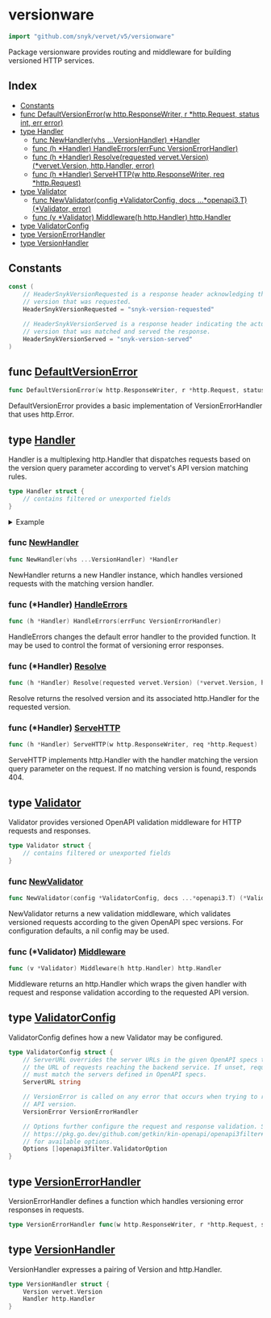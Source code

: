 # versionware

```go
import "github.com/snyk/vervet/v5/versionware"
```

Package versionware provides routing and middleware for building versioned HTTP services\.

## Index

- [Constants](<#constants>)
- [func DefaultVersionError(w http.ResponseWriter, r *http.Request, status int, err error)](<#func-defaultversionerror>)
- [type Handler](<#type-handler>)
  - [func NewHandler(vhs ...VersionHandler) *Handler](<#func-newhandler>)
  - [func (h *Handler) HandleErrors(errFunc VersionErrorHandler)](<#func-handler-handleerrors>)
  - [func (h *Handler) Resolve(requested vervet.Version) (*vervet.Version, http.Handler, error)](<#func-handler-resolve>)
  - [func (h *Handler) ServeHTTP(w http.ResponseWriter, req *http.Request)](<#func-handler-servehttp>)
- [type Validator](<#type-validator>)
  - [func NewValidator(config *ValidatorConfig, docs ...*openapi3.T) (*Validator, error)](<#func-newvalidator>)
  - [func (v *Validator) Middleware(h http.Handler) http.Handler](<#func-validator-middleware>)
- [type ValidatorConfig](<#type-validatorconfig>)
- [type VersionErrorHandler](<#type-versionerrorhandler>)
- [type VersionHandler](<#type-versionhandler>)


## Constants

```go
const (
    // HeaderSnykVersionRequested is a response header acknowledging the API
    // version that was requested.
    HeaderSnykVersionRequested = "snyk-version-requested"

    // HeaderSnykVersionServed is a response header indicating the actual API
    // version that was matched and served the response.
    HeaderSnykVersionServed = "snyk-version-served"
)
```

## func [DefaultVersionError](<https://github.com/snyk/vervet/blob/main/versionware/handler.go#L59>)

```go
func DefaultVersionError(w http.ResponseWriter, r *http.Request, status int, err error)
```

DefaultVersionError provides a basic implementation of VersionErrorHandler that uses http\.Error\.

## type [Handler](<https://github.com/snyk/vervet/blob/main/versionware/handler.go#L24-L28>)

Handler is a multiplexing http\.Handler that dispatches requests based on the version query parameter according to vervet's API version matching rules\.

```go
type Handler struct {
    // contains filtered or unexported fields
}
```

<details><summary>Example</summary>
<p>

```go
{
	h := versionware.NewHandler([]versionware.VersionHandler{{
		Version: vervet.MustParseVersion("2021-10-01"),
		Handler: http.HandlerFunc(func(w http.ResponseWriter, r *http.Request) {
			if _, err := w.Write([]byte("oct")); err != nil {
				panic(err)
			}
		}),
	}, {
		Version: vervet.MustParseVersion("2021-11-01"),
		Handler: http.HandlerFunc(func(w http.ResponseWriter, r *http.Request) {
			if _, err := w.Write([]byte("nov")); err != nil {
				panic(err)
			}
		}),
	}, {
		Version: vervet.MustParseVersion("2021-09-01"),
		Handler: http.HandlerFunc(func(w http.ResponseWriter, r *http.Request) {
			if _, err := w.Write([]byte("sept")); err != nil {
				panic(err)
			}
		}),
	}}...)

	s := httptest.NewServer(h)
	defer s.Close()

	resp, err := s.Client().Get(s.URL + "?version=2021-10-31")
	if err != nil {
		panic(err)
	}
	defer resp.Body.Close()
	respBody, err := ioutil.ReadAll(resp.Body)
	if err != nil {
		panic(err)
	}

	fmt.Print(string(respBody))

}
```

#### Output

```
oct
```

</p>
</details>

### func [NewHandler](<https://github.com/snyk/vervet/blob/main/versionware/handler.go#L42>)

```go
func NewHandler(vhs ...VersionHandler) *Handler
```

NewHandler returns a new Handler instance\, which handles versioned requests with the matching version handler\.

### func \(\*Handler\) [HandleErrors](<https://github.com/snyk/vervet/blob/main/versionware/handler.go#L65>)

```go
func (h *Handler) HandleErrors(errFunc VersionErrorHandler)
```

HandleErrors changes the default error handler to the provided function\. It may be used to control the format of versioning error responses\.

### func \(\*Handler\) [Resolve](<https://github.com/snyk/vervet/blob/main/versionware/handler.go#L71>)

```go
func (h *Handler) Resolve(requested vervet.Version) (*vervet.Version, http.Handler, error)
```

Resolve returns the resolved version and its associated http\.Handler for the requested version\.

### func \(\*Handler\) [ServeHTTP](<https://github.com/snyk/vervet/blob/main/versionware/handler.go#L82>)

```go
func (h *Handler) ServeHTTP(w http.ResponseWriter, req *http.Request)
```

ServeHTTP implements http\.Handler with the handler matching the version query parameter on the request\. If no matching version is found\, responds 404\.

## type [Validator](<https://github.com/snyk/vervet/blob/main/versionware/validator.go#L19-L24>)

Validator provides versioned OpenAPI validation middleware for HTTP requests and responses\.

```go
type Validator struct {
    // contains filtered or unexported fields
}
```

### func [NewValidator](<https://github.com/snyk/vervet/blob/main/versionware/validator.go#L67>)

```go
func NewValidator(config *ValidatorConfig, docs ...*openapi3.T) (*Validator, error)
```

NewValidator returns a new validation middleware\, which validates versioned requests according to the given OpenAPI spec versions\. For configuration defaults\, a nil config may be used\.

### func \(\*Validator\) [Middleware](<https://github.com/snyk/vervet/blob/main/versionware/validator.go#L121>)

```go
func (v *Validator) Middleware(h http.Handler) http.Handler
```

Middleware returns an http\.Handler which wraps the given handler with request and response validation according to the requested API version\.

## type [ValidatorConfig](<https://github.com/snyk/vervet/blob/main/versionware/validator.go#L27-L41>)

ValidatorConfig defines how a new Validator may be configured\.

```go
type ValidatorConfig struct {
    // ServerURL overrides the server URLs in the given OpenAPI specs to match
    // the URL of requests reaching the backend service. If unset, requests
    // must match the servers defined in OpenAPI specs.
    ServerURL string

    // VersionError is called on any error that occurs when trying to resolve the
    // API version.
    VersionError VersionErrorHandler

    // Options further configure the request and response validation. See
    // https://pkg.go.dev/github.com/getkin/kin-openapi/openapi3filter#ValidatorOption
    // for available options.
    Options []openapi3filter.ValidatorOption
}
```

## type [VersionErrorHandler](<https://github.com/snyk/vervet/blob/main/versionware/handler.go#L32>)

VersionErrorHandler defines a function which handles versioning error responses in requests\.

```go
type VersionErrorHandler func(w http.ResponseWriter, r *http.Request, status int, err error)
```

## type [VersionHandler](<https://github.com/snyk/vervet/blob/main/versionware/handler.go#L35-L38>)

VersionHandler expresses a pairing of Version and http\.Handler\.

```go
type VersionHandler struct {
    Version vervet.Version
    Handler http.Handler
}
```

